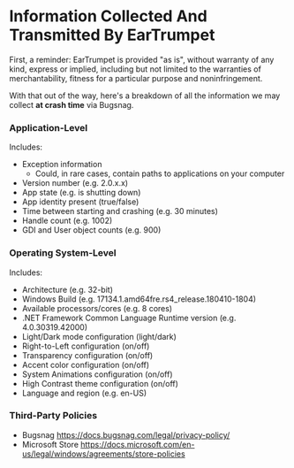 # Information Collected And Transmitted By EarTrumpet

First, a reminder: EarTrumpet is provided "as is", without warranty of any kind, express or
implied, including but not limited to the warranties of merchantability,
fitness for a particular purpose and noninfringement.

With that out of the way, here's a breakdown of all the information we may collect **at crash time** via Bugsnag.

### Application-Level
Includes:
* Exception information
  * Could, in rare cases, contain paths to applications on your computer
* Version number (e.g. 2.0.x.x)
* App state (e.g. is shutting down)
* App identity present (true/false)
* Time between starting and crashing (e.g. 30 minutes)
* Handle count (e.g. 1002)
* GDI and User object counts (e.g. 900)

### Operating System-Level
Includes:
* Architecture (e.g. 32-bit)
* Windows Build (e.g. 17134.1.amd64fre.rs4_release.180410-1804)
* Available processors/cores (e.g. 8 cores)
* .NET Framework Common Language Runtime version (e.g. 4.0.30319.42000)
* Light/Dark mode configuration (light/dark)
* Right-to-Left configuration (on/off)
* Transparency configuration (on/off)
* Accent color configuration (on/off)
* System Animations configuration (on/off)
* High Contrast theme configuration (on/off)
* Language and region (e.g. en-US)

### Third-Party Policies

* Bugsnag https://docs.bugsnag.com/legal/privacy-policy/
* Microsoft Store https://docs.microsoft.com/en-us/legal/windows/agreements/store-policies